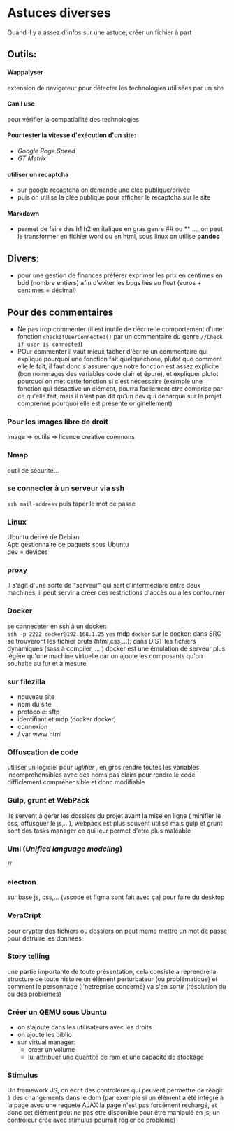 # Astuces diverses
Quand il y a assez d'infos sur une astuce, créer un fichier à part

## Outils:

#### Wappalyser 
extension de navigateur pour détecter les technologies utilisées par un site

#### Can I use 
pour vérifier la compatibilité des technologies

#### Pour tester la vitesse d'exécution d'un site: 
- *Google Page Speed*
- *GT Metrix*

#### utiliser un recaptcha 
- sur google recaptcha on demande une clée publique/privée 
- puis on utilise la clée publique pour afficher le recaptcha sur le site

#### Markdown 
- permet de faire des h1 h2 en italique en gras genre ## ou ** …, on peut le transformer en fichier word ou en html, sous linux on utilise **pandoc**

## Divers:
- pour une gestion de finances préférer exprimer les prix en centimes en bdd (nombre entiers) afin d'eviter les bugs liés au float (euros + centimes = décimal)

## Pour des commentaires
- Ne pas trop commenter (il est inutile de décrire le comportement d'une fonction ``checkIfUserConnected()`` par un commentaire du genre ``//Check if user is connected``)
- POur commenter il vaut mieux tacher d'écrire un commentaire qui explique pourquoi une fonction fait quelquechose, plutot que comment elle le fait, il faut donc s'assurer que notre fonction est assez explicite (bon nommages des variables code clair et épuré), et expliquer plutot pourquoi on met cette fonction si c'est nécessaire (exemple une fonction qui désactive un élément, pourra facilement etre comprise par ce qu'elle fait, mais il n'est pas dit qu'un dev qui débarque sur le projet comprenne pourquoi elle est présente originellement)

### Pour les images libre de droit
Image => outils => licence creative commons

### Nmap 
outil de sécurité...

### se connecter à un serveur via ssh
``ssh mail-address``
puis taper le mot de passe

### Linux
Ubuntu dérivé de Debian   
Apt: gestionnaire de paquets sous Ubuntu  
dev = devices

### proxy
Il s'agit d'une sorte de "serveur" qui sert d'intermédiare entre deux machines, il peut servir a créer des restrictions d'accès ou a les contourner


### Docker
se conneceter en ssh à un docker:  
``ssh -p 2222 docker@192.168.1.25`` 
``yes``
mdp ``docker``
sur le docker: dans SRC se trouveront les fichier bruts (html,css,...); dans DIST les fichiers dynamiques (sass à compiler, ....) docker est une émulation de serveur plus légère qu'une machine virtuelle car on ajoute les composants qu'on souhaite au fur et à mesure

### sur filezilla
- nouveau site
- nom du site 
- protocole: sftp
- identifiant et mdp (docker docker)
- connexion
- / var www html

### Offuscation de code
utiliser un logiciel pour *uglifier* , en gros rendre toutes les variables incomprehensibles avec des noms pas clairs pour rendre le code difficlement compréhensible et donc modifiable

### Gulp, grunt et WebPack
Ils servent à gérer les dossiers du projet avant la mise en ligne ( minifier le css, offusquer le js,...), webpack est plus souvent utilisé mais gulp et grunt sont des tasks manager ce qui leur permet d'etre plus maléable

### Uml (*Unified language modeling*)
//

### electron
sur base js, css,...  (vscode et figma sont fait avec ça)
pour faire du desktop

### VeraCript
pour crypter des fichiers ou dossiers on peut meme mettre un mot de passe pour detruire les données

### Story telling 
une partie importante de toute présentation, cela consiste a reprendre la structure de toute histoire un élément perturbateur (ou problématique) et comment le personnage (l'netreprise concerné) va s'en sortir (résolution du ou des problèmes)

### Créer un QEMU sous Ubuntu
- on s'ajoute dans les utilisateurs avec les droits
- on ajoute les biblio
- sur virtual manager:
    - créer un volume
    - lui attribuer une quantité de ram et une capacité de stockage

### Stimulus
Un framework JS, on écrit des controleurs qui peuvent permettre de réagir à des changements dans le dom (par exemple si un élément a été intégré à la page avec une requete AJAX la page n'est pas forcément rechargé, et donc cet élément peut ne pas etre disponible pour être manipulé en js; un contrôleur créé avec stimulus pourrait régler ce problème)